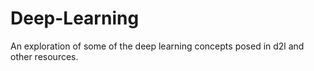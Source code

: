# Deep-Learning
An exploration of some of the deep learning concepts posed in d2l and other resources. 
